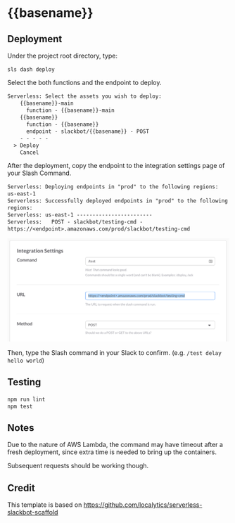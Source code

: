 # {{basename}}


## Deployment

Under the project root directory, type:
```
sls dash deploy
```
Select the both functions and the endpoint to deploy.
```
Serverless: Select the assets you wish to deploy:
    {{basename}}-main
      function - {{basename}}-main
    {{basename}}
      function - {{basename}}
      endpoint - slackbot/{{basename}} - POST
    - - - - -
  > Deploy
    Cancel
```
After the deployment, copy the endpoint to the integration settings page of your Slash Command.
```
Serverless: Deploying endpoints in "prod" to the following regions: us-east-1
Serverless: Successfully deployed endpoints in "prod" to the following regions:
Serverless: us-east-1 ------------------------
Serverless:   POST - slackbot/testing-cmd - https://<endpoint>.amazonaws.com/prod/slackbot/testing-cmd
```

![](https://github.com/canyousayyes/khaos-serverless-slackbot/raw/master/slash_command_settings.png)

Then, type the Slash command in your Slack to confirm. (e.g. `/test delay hello world`)

## Testing

```
npm run lint
npm test
```

## Notes
Due to the nature of AWS Lambda, the command may have timeout after a fresh deployment, since extra time is needed to bring up the containers.

Subsequent requests should be working though.

## Credit
This template is based on https://github.com/localytics/serverless-slackbot-scaffold
